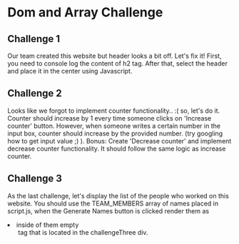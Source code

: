 # Dom and Array Challenge

## Challenge 1
Our team created this website but header looks a bit off. Let's fix it! First, you need to console log the content of h2 tag. After that, select the header and place it in the center using Javascript.

## Challenge 2
Looks like we forgot to implement counter functionality.. :( so, let's do it. Counter should increase by 1 every time someone clicks on 'Increase counter' button. However, when someone writes a certain number in the input box, counter should increase by the provided number. (try googling how to get input value ;) ). 
Bonus:
Create 'Decrease counter' and implement decrease counter functionality. It should follow the same logic as increase counter.

## Challenge 3
As the last challenge, let's display the list of the people who worked on this website. You should use the TEAM_MEMBERS array of names placed in script.js, when the Generate Names button is clicked render them as <li/> inside of them empty <ul/> tag that is located in the challengeThree div.
